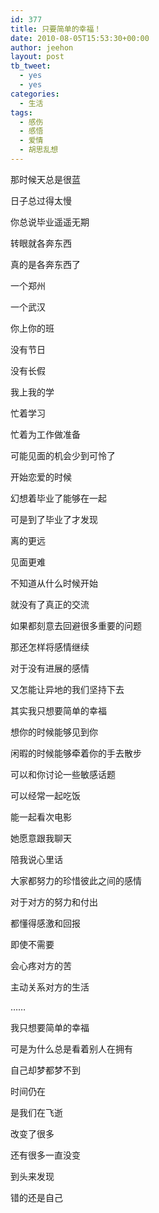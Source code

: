 ```yaml
---
id: 377
title: 只要简单的幸福！
date: 2010-08-05T15:53:30+00:00
author: jeehon
layout: post
tb_tweet:
  - yes
  - yes
categories:
  - 生活
tags:
  - 感伤
  - 感悟
  - 爱情
  - 胡思乱想
---
```

那时候天总是很蓝
  
日子总过得太慢
  
你总说毕业遥遥无期
  
转眼就各奔东西
  
<!--more-->


  
真的是各奔东西了
  
一个郑州
  
一个武汉
  
你上你的班
  
没有节日
  
没有长假
  
我上我的学
  
忙着学习
  
忙着为工作做准备
  
可能见面的机会少到可怜了
  
开始恋爱的时候
  
幻想着毕业了能够在一起
  
可是到了毕业了才发现
  
离的更远
  
见面更难
  
不知道从什么时候开始
  
就没有了真正的交流
  
如果都刻意去回避很多重要的问题
  
那还怎样将感情继续
  
对于没有进展的感情
  
又怎能让异地的我们坚持下去

其实我只想要简单的幸福
  
想你的时候能够见到你
  
闲暇的时候能够牵着你的手去散步
  
可以和你讨论一些敏感话题
  
可以经常一起吃饭
  
能一起看次电影
  
她愿意跟我聊天
  
陪我说心里话
  
大家都努力的珍惜彼此之间的感情
  
对于对方的努力和付出
  
都懂得感激和回报
  
即使不需要
  
会心疼对方的苦
  
主动关系对方的生活
  
……
  
我只想要简单的幸福
  
可是为什么总是看着别人在拥有
  
自己却梦都梦不到

时间仍在
  
是我们在飞逝
  
改变了很多
  
还有很多一直没变
  
到头来发现
  
错的还是自己